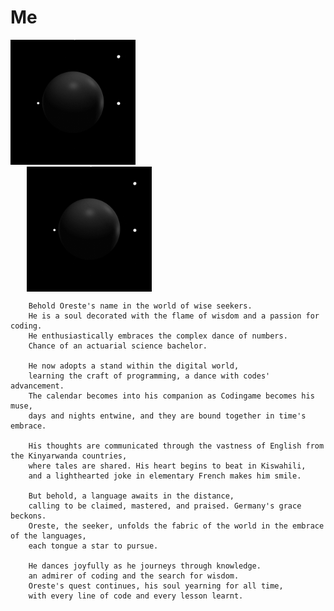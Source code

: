 # Me
<!DOCTYPE html>
<html>
	<body>
		<div style="align=center";>
		    <img src="https://github.com/tuoreste/Me/blob/main/giphy.gif" alt="image" style="width: 200px; margin-right: 50%;">
		</div>
		<div style="display: flex; justify-content: center; margin-right: 50%;">
		    <img src="https://github.com/tuoreste/Me/blob/main/giphy.gif" alt="image" style="width: 200px;">
		</div>
	</body>
</html>	

		Behold Oreste's name in the world of wise seekers.
		He is a soul decorated with the flame of wisdom and a passion for coding.
		He enthusiastically embraces the complex dance of numbers.
		Chance of an actuarial science bachelor.
	
		He now adopts a stand within the digital world,
		learning the craft of programming, a dance with codes' advancement.
		The calendar becomes into his companion as Codingame becomes his muse,
		days and nights entwine, and they are bound together in time's embrace.
	
		His thoughts are communicated through the vastness of English from the Kinyarwanda countries,
		where tales are shared. His heart begins to beat in Kiswahili,
		and a lighthearted joke in elementary French makes him smile.

		But behold, a language awaits in the distance,
		calling to be claimed, mastered, and praised. Germany's grace beckons.
		Oreste, the seeker, unfolds the fabric of the world in the embrace of the languages,
		each tongue a star to pursue.

		He dances joyfully as he journeys through knowledge.
		an admirer of coding and the search for wisdom.
		Oreste's quest continues, his soul yearning for all time,
		with every line of code and every lesson learnt.
